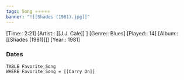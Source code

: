 ```yaml
---
tags: Song ⭐⭐⭐⭐⭐ 
banner: "![[Shades (1981).jpg]]"
---
```

[Time:: 2:21]
[Artist:: [[J.J. Cale]] ]
[Genre:: Blues]
[Played:: 14]
[Album:: [[Shades (1981)]]]
[Year:: 1981]
### Dates
````dataview
TABLE Favorite_Song
WHERE Favorite_Song = [[Carry On]]
````